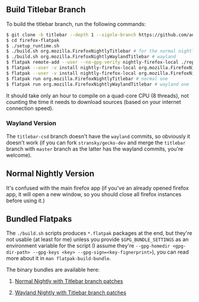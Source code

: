 ## Build Titlebar Branch

To build the titlebar branch, run the following commands:

```bash
$ git clone -b titlebar --depth 1 --signle-branch https://github.com/anassahmed/firefox-flatpak
$ cd firefox-flatpak
$ ./setup_runtime.sh
$ ./build.sh org.mozilla.FirefoxNightlyTitlebar # for the normal nightly
$ ./build.sh org.mozilla.FirefoxNightlyWaylandTitlebar # wayland
$ flatpak remote-add --user --no-gpg-verify nightly-firefox-local ./repo
$ flatpak --user -v install nightly-firefox-local org.mozilla.FirefoxNightlyTitlebar # normal one
$ flatpak --user -v install nightly-firefox-local org.mozilla.FirefoxNightlyWaylandTitlebar # wayland one
$ flatpak run org.mozilla.FirefoxNightlyTitlebar # normal one
$ flatpak run org.mozilla.FirefoxNightlyWaylandTitlebar # wayland one
```

It should take only an hour to compile on a quad-core CPU (8 threads), not
counting the time it needs to download sources (based on your internet
connection speed).

### Wayland Version

The `titlebar-csd` branch doesn't have the `wayland` commits, so obviously it
doesn't work (if you can fork `stransky/gecko-dev` and merge the `titlebar`
branch with `master` branch as the latter has the wayland commits, you're
welcome).

## Normal Nightly Version

It's confused with the main firefox app (if you've an already opened firefox
app, it will open a new window, so you should close all firefox instances
before using it.)

## Bundled Flatpaks

The `./build.sh` scripts produces `*.flatpak` packages at the end, but they're
not usable (at least for me) unless you provide `$GPG_BUNDLE_SETTINGS` as an
environment variable for the script
(I assume they're `--gpg-homedir <gpg-dir-path> --gpg-keys <key>
--gpg-sign=<key-fignerprint>`),
you can read more about it in `man flatpak-build-bundle`.

The binary bundles are available here:

1. [Normal Nightly with Titlebar branch patches](https://www.dropbox.com/s/uso9f501d8bgxkx/org.mozilla.FirefoxNightlyTitlebar.flatpak?dl=0)

2. [Wayland Nightly with Titlebar branch patches](https://www.dropbox.com/s/80tdqbt0vd62qpg/org.mozilla.FirefoxNightlyWaylandTitlebar.flatpak?dl=0)
